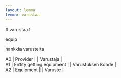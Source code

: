 ```yaml
---
layout: lemma
lemma: varustaa
---
```


<div class="sense">
# <span class="sensename">varustaa.1</span>

<span class="description">equip</span>

<span class="description">hankkia varusteita</span>

A0 | Provider |   | Varustaja |  
A1 | Entity getting equipment |   | Varustuksen kohde |  
A2 | Equipment |   | Varuste |  

</div>

